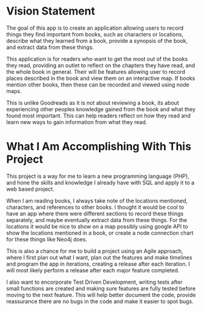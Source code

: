 # Vision Statement
The goal of this app is to create an application allowing users to record things they find important from books, such as characters or locations, describe what they learned from a book, provide a synopsis of the book, and extract data from these things.

This application is for readers who want to get the most out of the books they read, 
providing an outlet to reflect on the chapters they have read, and the whole book in 
general. Their will be features allowing user to record places described in the book
and view them on an interactive map. If books mention other books, then these can be 
recorded and viewed using node maps.

This is unlike Goodreads as it is not about reviewing a book, its about experiencing 
other peoples knowledge gained from the book and what they found most important. This 
can help readers reflect on how they read and learn new ways to gain information from 
what they read.

# What I Am Accomplishing With This Project 
This project is a way for me to learn a new programming language (PHP), and hone the skills 
and knowledge I already have with SQL and apply it to a web based project. 

When I am reading books, I always take note of the locations mentioned, characters, and references to other books. 
I thought it would be cool to have an app where there were different sections to record these things separately, 
and maybe eventually extract data from these things. For the locations it would be nice to show on a map possibly using 
google API to show the locations mentioned in a book, or create a node connection chart for these things like Neo4j does.

This is also a chance for me to build a project using an Agile approach, where I first plan out what I want, plan out the features and make timelines and 
program the app in iterations, creating a release after each iteration. I will most likely perform a release after each major feature completed.

I also want to encorporate Test Driven Development, writing tests after small functions are created and making sure features are fully tested before moving to the next feature. This will help better document the code, provide reassurance there are no bugs in the code and make it easier to spot bugs.



